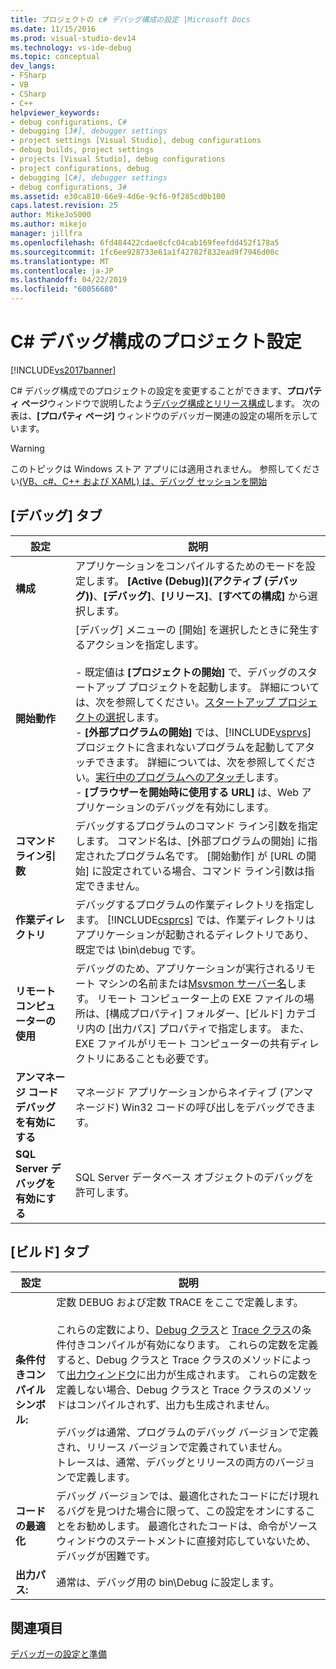 ```yaml
---
title: プロジェクトの c# デバッグ構成の設定 |Microsoft Docs
ms.date: 11/15/2016
ms.prod: visual-studio-dev14
ms.technology: vs-ide-debug
ms.topic: conceptual
dev_langs:
- FSharp
- VB
- CSharp
- C++
helpviewer_keywords:
- debug configurations, C#
- debugging [J#], debugger settings
- project settings [Visual Studio], debug configurations
- debug builds, project settings
- projects [Visual Studio], debug configurations
- project configurations, debug
- debugging [C#], debugger settings
- debug configurations, J#
ms.assetid: e30ca810-66e9-4d6e-9cf6-9f285cd0b100
caps.latest.revision: 25
author: MikeJo5000
ms.author: mikejo
manager: jillfra
ms.openlocfilehash: 6fd484422cdae8cfc04cab169feefdd452f178a5
ms.sourcegitcommit: 1fc6ee928733e61a1f42782f832ead9f7946d00c
ms.translationtype: MT
ms.contentlocale: ja-JP
ms.lasthandoff: 04/22/2019
ms.locfileid: "60056680"
---
```

# <a name="project-settings-for--c-debug-configurations"></a>C# デバッグ構成のプロジェクト設定
[!INCLUDE[vs2017banner](../includes/vs2017banner.md)]

C# デバッグ構成でのプロジェクトの設定を変更することができます、**プロパティ ページ**ウィンドウで説明したよう[デバッグ構成とリリース構成](../debugger/how-to-set-debug-and-release-configurations.md)します。 次の表は、**[プロパティ ページ]** ウィンドウのデバッガー関連の設定の場所を示しています。  
  
> [!WARNING]
>  このトピックは Windows ストア アプリには適用されません。 参照してください[(VB、c#、C++ および XAML) は、デバッグ セッションを開始](../debugger/start-a-debugging-session-for-a-store-app-in-visual-studio-vb-csharp-cpp-and-xaml.md)  
  
## <a name="BKMK_Debug_tab"></a> [デバッグ] タブ  
  
|**設定**|**説明**|  
|-----------------|---------------------|  
|**構成**|アプリケーションをコンパイルするためのモードを設定します。 **[Active (Debug)]\(アクティブ (デバッグ)\)**、**[デバッグ]**、**[リリース]**、**[すべての構成]** から選択します。|  
|**開始動作**|[デバッグ] メニューの [開始] を選択したときに発生するアクションを指定します。<br /><br /> -   既定値は **[プロジェクトの開始]** で、デバッグのスタートアップ プロジェクトを起動します。 詳細については、次を参照してください。[スタートアップ プロジェクトの選択](http://msdn.microsoft.com/222e3f32-a6fe-4941-bf37-6b2a921129fd)します。<br />-   **[外部プログラムの開始]** では、[!INCLUDE[vsprvs](../includes/vsprvs-md.md)] プロジェクトに含まれないプログラムを起動してアタッチできます。 詳細については、次を参照してください。[実行中のプログラムへのアタッチ](http://msdn.microsoft.com/636d0a52-4bfd-48d2-89ad-d7b9ca4dc4f4)します。<br />-   **[ブラウザーを開始時に使用する URL]** は、Web アプリケーションのデバッグを有効にします。|  
|**コマンド ライン引数**|デバッグするプログラムのコマンド ライン引数を指定します。 コマンド名は、[外部プログラムの開始] に指定されたプログラム名です。 [開始動作] が [URL の開始] に設定されている場合、コマンド ライン引数は指定できません。|  
|**作業ディレクトリ**|デバッグするプログラムの作業ディレクトリを指定します。 [!INCLUDE[csprcs](../includes/csprcs-md.md)] では、作業ディレクトリはアプリケーションが起動されるディレクトリであり、既定では \bin\debug です。|  
|**リモート コンピューターの使用**|デバッグのため、アプリケーションが実行されるリモート マシンの名前または[Msvsmon サーバー名](http://msdn.microsoft.com/library/55b60ce7-834b-4e83-a10e-fe4248260a4c)します。 リモート コンピューター上の EXE ファイルの場所は、[構成プロパティ] フォルダー、[ビルド] カテゴリ内の [出力パス] プロパティで指定します。 また、EXE ファイルがリモート コンピューターの共有ディレクトリにあることも必要です。|  
|**アンマネージ コード デバッグを有効にする**|マネージド アプリケーションからネイティブ (アンマネージド) Win32 コードの呼び出しをデバッグできます。|  
|**SQL Server デバッグを有効にする**|SQL Server データベース オブジェクトのデバッグを許可します。|  
  
## <a name="BKMK_Build_tab"></a> [ビルド] タブ  
  
|設定|説明|  
|-------------|-----------------|  
|**条件付きコンパイル シンボル:**|定数 DEBUG および定数 TRACE をここで定義します。<br /><br /> これらの定数により、[Debug クラス](https://msdn.microsoft.com/library/system.diagnostics.debug.aspx)と [Trace クラス](https://msdn.microsoft.com/library/system.diagnostics.trace.aspx)の条件付きコンパイルが有効になります。 これらの定数を定義すると、Debug クラスと Trace クラスのメソッドによって[出力ウィンドウ](../ide/reference/output-window.md)に出力が生成されます。 これらの定数を定義しない場合、Debug クラスと Trace クラスのメソッドはコンパイルされず、出力も生成されません。<br /><br /> デバッグは通常、プログラムのデバッグ バージョンで定義され、リリース バージョンで定義されていません。<br />トレースは、通常、デバッグとリリースの両方のバージョンで定義します。|  
|**コードの最適化**|デバッグ バージョンでは、最適化されたコードにだけ現れるバグを見つけた場合に限って、この設定をオンにすることをお勧めします。 最適化されたコードは、命令がソース ウィンドウのステートメントに直接対応していないため、デバッグが困難です。|  
|**出力パス:**|通常は、デバッグ用の bin\Debug に設定します。|  
  
## <a name="see-also"></a>関連項目  
 [デバッガーの設定と準備](../debugger/debugger-settings-and-preparation.md)

